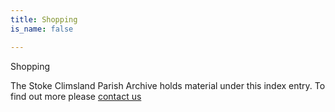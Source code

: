 ```yaml
---
title: Shopping
is_name: false

---
```


Shopping


The Stoke Climsland Parish Archive holds material under this index entry. To find out more please [contact us](/contact/)
